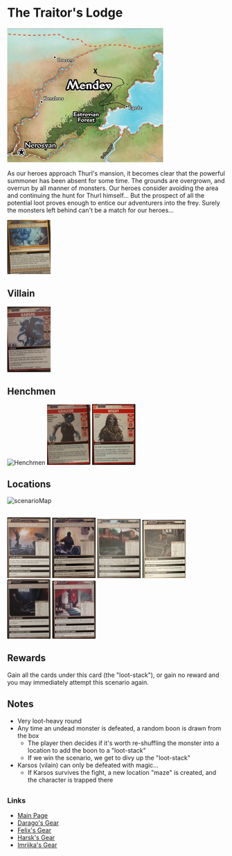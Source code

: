# The Traitor's Lodge

![BigMap](../maps/IntoTheWorldwound3.png)

As our heroes approach Thurl's mansion, it becomes clear that the powerful summoner has been absent for some time.
The grounds are overgrown, and overrun by all manner of monsters. Our heroes consider avoiding the area and continuing the hunt for Thurl himself...
But the prospect of all the potential loot proves enough to entice our adventurers into the frey. Surely the monsters left behind can't be a match for our heroes...

<img src="https://github.com/barry4356/PACG_Cards/blob/main/WoTR/Scenarios/TheTraitorsLodge.png" alt="ScenarioFront" width="100"/>



## Villain
<img src="https://github.com/barry4356/PACG_Cards/blob/main/WoTR/Villains/Karsos.png" alt="Karsos" width="100"/>

## Henchmen
<img src="https://github.com/barry4356/PACG_Cards/blob/main/WoTR/Henchmen/UnfetterdEidolon.png" alt="Henchmen" width="100"/> <img src="https://github.com/barry4356/PACG_Cards/blob/main/WoTR/Henchmen/Ghalcor.png" alt="Henchmen" width="100"/> <img src="https://github.com/barry4356/PACG_Cards/blob/main/WoTR/Henchmen/Wight.png" alt="Henchmen" width="100"/>
 
## Locations

![scenarioMap](maps/TheTraitorsLodge.jpg)

##

<img src="https://github.com/barry4356/PACG_Cards/blob/main/WoTR/Locations/Cemetery.png" alt="Location" width="100"/> <img src="https://github.com/barry4356/PACG_Cards/blob/main/WoTR/Locations/Laboratory.png" alt="Location" width="100"/> <img src="https://github.com/barry4356/PACG_Cards/blob/main/WoTR/Locations/ManorHouse.png" alt="Location" width="100"/> <img src="https://github.com/barry4356/PACG_Cards/blob/main/WoTR/Locations/TortureChamber.png" alt="Location" width="100"/> <img src="https://github.com/barry4356/PACG_Cards/blob/main/WoTR/Locations/Cell.png" alt="Location" width="100"/> <img src="https://github.com/barry4356/PACG_Cards/blob/main/WoTR/Locations/GreatHall.png" alt="Location" width="100"/>

## Rewards

Gain all the cards under this card (the "loot-stack"), or gain no reward and you may immediately attempt this scenario again.

## Notes
- Very loot-heavy round
- Any time an undead monster is defeated, a random boon is drawn from the box
  - The player then decides if it's worth re-shuffling the monster into a location to add the boon to a "loot-stack"
  - If we win the scenario, we get to divy up the "loot-stack"
- Karsos (vilain) can only be defeated with magic...
  - If Karsos survives the fight, a new location "maze" is created, and the character is trapped there

##
### Links
- [Main Page](main.md#wrath-of-the-righteous)
- [Darago's Gear](../c1/darago_equipment.md#daragos-equipment)
- [Felix's Gear](../c1/felix_equipment.md#felixs-equipment)
- [Harsk's Gear](../c1/harsk_equipment.md#harsks-equipment)
- [Imrijka's Gear](../c1/Imrijka_equipment.md#imrijkas-equipment)
